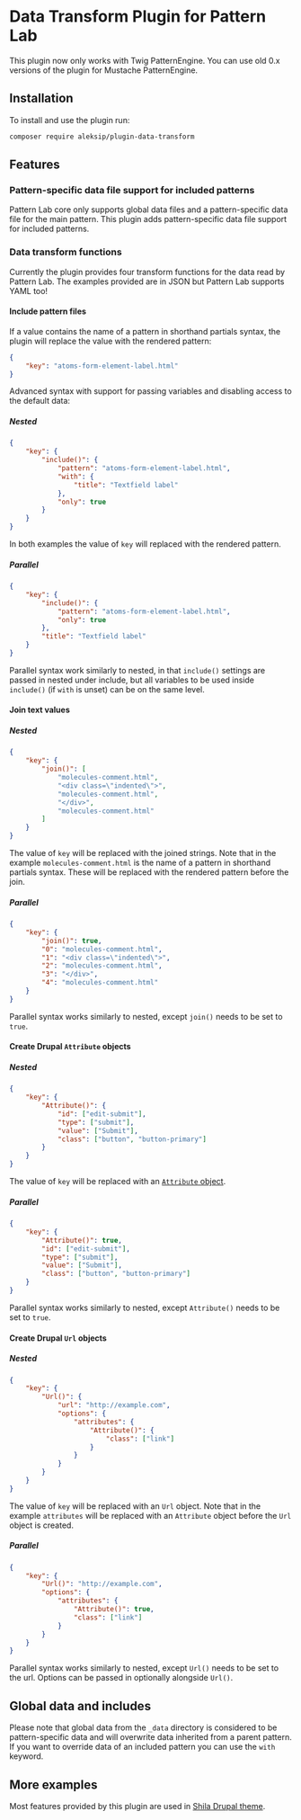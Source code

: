 # Data Transform Plugin for Pattern Lab

This plugin now only works with Twig PatternEngine. You can use old 0.x versions of the plugin for Mustache PatternEngine.


## Installation

To install and use the plugin run:

```sh
composer require aleksip/plugin-data-transform
```


## Features

### Pattern-specific data file support for included patterns

Pattern Lab core only supports global data files and a pattern-specific data file for the main pattern. This plugin adds pattern-specific data file support for included patterns.


### Data transform functions

Currently the plugin provides four transform functions for the data read by Pattern Lab. The examples provided are in JSON but Pattern Lab supports YAML too!


#### Include pattern files

If a value contains the name of a pattern in shorthand partials syntax, the plugin will replace the value with the rendered pattern:

```json
{
    "key": "atoms-form-element-label.html"
}
```

Advanced syntax with support for passing variables and disabling access to the default data:

##### Nested
```json
{
    "key": {
        "include()": {
            "pattern": "atoms-form-element-label.html",
            "with": {
                "title": "Textfield label"
            },
            "only": true
        }
    }
}
```

In both examples the value of `key` will replaced with the rendered pattern.

##### Parallel
```json
{
    "key": {
        "include()": {
            "pattern": "atoms-form-element-label.html",
            "only": true
        },
        "title": "Textfield label"
    }
}
```
Parallel syntax work similarly to nested, in that `include()` settings are passed in nested under include, but all variables to be used inside `include()` (if `with` is unset) can be on the same level.


#### Join text values

##### Nested
```json
{
    "key": {
        "join()": [
            "molecules-comment.html",
            "<div class=\"indented\">",
            "molecules-comment.html",
            "</div>",
            "molecules-comment.html"
        ]
    }
}
```
The value of `key` will be replaced with the joined strings. Note that in the example `molecules-comment.html` is the name of a pattern in shorthand partials syntax. These will be replaced with the rendered pattern before the join.


##### Parallel

```json
{
    "key": {
        "join()": true,
        "0": "molecules-comment.html",
        "1": "<div class=\"indented\">",
        "2": "molecules-comment.html",
        "3": "</div>",
        "4": "molecules-comment.html"
    }
}
```
Parallel syntax works similarly to nested, except `join()` needs to be set to `true`.

#### Create Drupal `Attribute` objects

##### Nested
```json
{
    "key": {
        "Attribute()": {
            "id": ["edit-submit"],
            "type": ["submit"],
            "value": ["Submit"],
            "class": ["button", "button-primary"]
        }
    }
}
```

The value of `key` will be replaced with an [`Attribute` object](https://www.drupal.org/node/2513632).

##### Parallel

```json
{
    "key": {
        "Attribute()": true,
        "id": ["edit-submit"],
        "type": ["submit"],
        "value": ["Submit"],
        "class": ["button", "button-primary"]
    }
}
```
Parallel syntax works similarly to nested, except `Attribute()` needs to be set to `true`.


#### Create Drupal `Url` objects

##### Nested
```json
{
    "key": {
        "Url()": {
            "url": "http://example.com",
            "options": {
                "attributes": {
                    "Attribute()": {
                        "class": ["link"]
                    }
                }
            }
        }
    }
}
```

The value of `key` will be replaced with an `Url` object. Note that in the example `attributes` will be replaced with an `Attribute` object before the `Url` object is created.

##### Parallel
```json
{
    "key": {
        "Url()": "http://example.com",
        "options": {
            "attributes": {
                "Attribute()": true,
                "class": ["link"]
            }
        }
    }
}
```
Parallel syntax works similarly to nested, except `Url()` needs to be set to the url. Options can be passed in optionally alongside `Url()`.


## Global data and includes

Please note that global data from the `_data` directory is considered to be pattern-specific data and will overwrite data inherited from a parent pattern. If you want to override data of an included pattern you can use the `with` keyword.


## More examples

Most features provided by this plugin are used in [Shila Drupal theme](https://github.com/aleksip/shila-drupal-theme).
